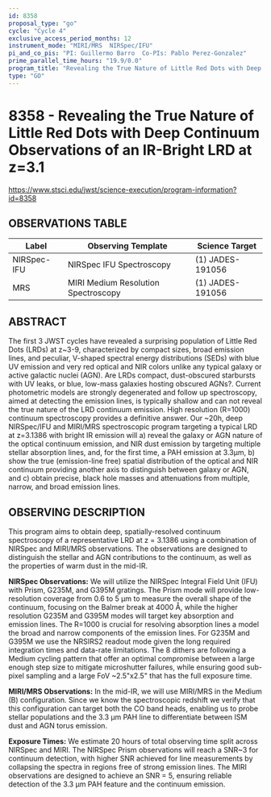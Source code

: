 ```yaml
---
id: 8358
proposal_type: "go"
cycle: "Cycle 4"
exclusive_access_period_months: 12
instrument_mode: "MIRI/MRS  NIRSpec/IFU"
pi_and_co_pis: "PI: Guillermo Barro  Co-PIs: Pablo Perez-Gonzalez"
prime_parallel_time_hours: "19.9/0.0"
program_title: "Revealing the True Nature of Little Red Dots with Deep Continuum Observations of an IR-Bright LRD at z=3.1"
type: "GO"
---
```

# 8358 - Revealing the True Nature of Little Red Dots with Deep Continuum Observations of an IR-Bright LRD at z=3.1
https://www.stsci.edu/jwst/science-execution/program-information?id=8358
## OBSERVATIONS TABLE
| Label       | Observing Template                 | Science Target     |
|-------------|------------------------------------|--------------------|
| NIRSpec-IFU | NIRSpec IFU Spectroscopy           | (1) JADES-191056   |
| MRS         | MIRI Medium Resolution Spectroscopy| (1) JADES-191056   |

## ABSTRACT

The first 3 JWST cycles have revealed a surprising population of Little Red Dots (LRDs) at z~3-9, characterized by compact sizes, broad emission lines, and peculiar, V-shaped spectral energy distributions (SEDs) with blue UV emission and very red optical and NIR colors unlike any typical galaxy or active galactic nuclei (AGN). Are LRDs compact, dust-obscured starbursts with UV leaks, or blue, low-mass galaxies hosting obscured AGNs?. Current photometric models are strongly degenerated and follow up spectroscopy, aimed at detecting the emission lines, is typically shallow and can not reveal the true nature of the LRD continuum emission.
High resolution (R=1000) continuum spectroscopy provides a definitive answer. Our ~20h, deep NIRSpec/IFU and MIRI/MRS spectroscopic program targeting a typical LRD at z=3.1386 with bright IR emission will a) reveal the galaxy or AGN nature of the optical continuum emission, and NIR dust emission by targeting multiple stellar absorption lines, and, for the first time, a PAH emission at 3.3µm, b) show the true (emission-line free) spatial distribution of the optical and NIR continuum providing another axis to distinguish between galaxy or AGN, and c) obtain precise, black hole masses and attenuations from multiple, narrow, and broad emission lines.

## OBSERVING DESCRIPTION

This program aims to obtain deep, spatially-resolved continuum spectroscopy of a representative LRD at z = 3.1386 using a combination of NIRSpec and MIRI/MRS observations. The observations are designed to distinguish the stellar and AGN contributions to the continuum, as well as the properties of warm dust in the mid-IR.

**NIRSpec Observations:**
We will utilize the NIRSpec Integral Field Unit (IFU) with Prism, G235M, and G395M gratings. The Prism mode will provide low-resolution coverage from 0.6 to 5 µm to measure the overall shape of the continuum, focusing on the Balmer break at 4000 Å, while the higher resolution G235M and G395M modes will target key absorption and emission lines. The R=1000 is crucial for resolving absorption lines a model the broad and narrow components of the emission lines. For G235M and G395M we use the NRSIRS2 readout mode given the long required integration times and data-rate limitations. The 8 dithers are following a Medium cycling pattern that offer an optimal compromise between a large enough step size to mitigate microshutter failures, while ensuring good sub-pixel sampling and a large FoV ~2.5"x2.5" that has the full exposure time.

**MIRI/MRS Observations:**
In the mid-IR, we will use MIRI/MRS in the Medium (B) configuration. Since we know the spectroscopic redshift we verify that this configuration can target both the CO band heads, enabling us to probe stellar populations and the 3.3 µm PAH line to differentiate between ISM dust and AGN torus emission.

**Exposure Times:**
We estimate 20 hours of total observing time split across NIRSpec and MIRI. The NIRSpec Prism observations will reach a SNR~3 for continuum detection, with higher SNR achieved for line measurements by collapsing the spectra in regions free of strong emission lines. The MIRI observations are designed to achieve an SNR = 5, ensuring reliable detection of the 3.3 µm PAH feature and the continuum emission.